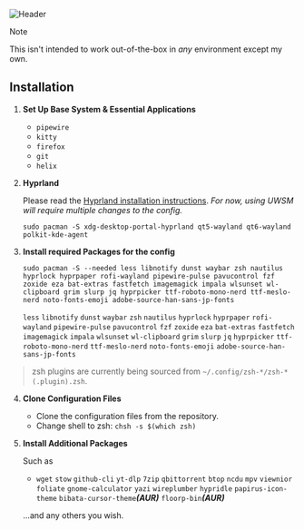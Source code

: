 ![Header](https://i.imgur.com/Lu2dBCL.png)
    
> [!NOTE]
> This isn't intended to work out-of-the-box in *any* environment except my own.

## Installation

1. **Set Up Base System & Essential Applications**
   
   - `pipewire`
   - `kitty`
   - `firefox`
   - `git`
   - `helix`

2. **Hyprland**

   Please read the [Hyprland installation instructions](https://wiki.hyprland.org/Getting-Started/Installation/). *For now, using UWSM will require multiple changes to the config.*

   ```
   sudo pacman -S xdg-desktop-portal-hyprland qt5-wayland qt6-wayland polkit-kde-agent
   ```

3. **Install required Packages for the config**

   ```
   sudo pacman -S --needed less libnotify dunst waybar zsh nautilus hyprlock hyprpaper rofi-wayland pipewire-pulse pavucontrol fzf zoxide eza bat-extras fastfetch imagemagick impala wlsunset wl-clipboard grim slurp jq hyprpicker ttf-roboto-mono-nerd ttf-meslo-nerd noto-fonts-emoji adobe-source-han-sans-jp-fonts
   ```
   `less`
   `libnotify`
   `dunst`
   `waybar`
   `zsh`
   `nautilus`
   `hyprlock`
   `hyprpaper`
   `rofi-wayland`
   `pipewire-pulse`
   `pavucontrol`
   `fzf`
   `zoxide`
   `eza`
   `bat-extras`
   `fastfetch`
   `imagemagick`
   `impala`
   `wlsunset`
   `wl-clipboard`
   `grim`
   `slurp`
   `jq`
   `hyprpicker`
   `ttf-roboto-mono-nerd`
   `ttf-meslo-nerd`
   `noto-fonts-emoji`
   `adobe-source-han-sans-jp-fonts`

>zsh plugins are currently being sourced from `~/.config/zsh-*/zsh-*(.plugin).zsh`.

4. **Clone Configuration Files**

   - Clone the configuration files from the repository.
   - Change shell to zsh: `chsh -s $(which zsh)`

5. **Install Additional Packages**

   Such as

   - `wget` `stow` `github-cli` `yt-dlp` `7zip` `qbittorrent` `btop` `ncdu` `mpv` `viewnior` `foliate` `gnome-calculator` `yazi` `wireplumber` `hypridle` `papirus-icon-theme` `bibata-cursor-theme`***(AUR)*** `floorp-bin`***(AUR)***


   ...and any others you wish.

